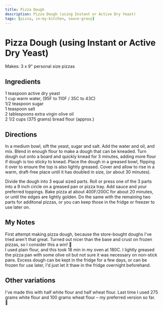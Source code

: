 ```yaml
---
title: Pizza Dough
description: Pizza Dough (using Instant or Active Dry Yeast)
tags: [pizza, in-my-kitchen, sauce-gravy]
---
```


# Pizza Dough (using Instant or Active Dry Yeast)
Makes: 3 x 9" personal size pizzas

## Ingredients
1 teaspoon active dry yeast  
1 cup warm water, (95F to 110F / 35C to 43C)  
1/2 teaspoon sugar  
1 teaspoon salt  
2 tablespoons extra virgin olive oil  
2 1/2 cups (375 grams) bread flour (approx.)

## Directions
In a medium bowl, sift the yeast, sugar and salt. Add the water and oil, and mix. Blend in enough flour to make a dough that can be kneaded. Turn dough out onto a board and quickly knead for 3 minutes, adding more flour if dough is too sticky to knead. Place the dough in a greased bowl, flipping it over to ensure the top is also lightly greased. Cover and allow to rise in a warm, draft-free place until it has doubled in size, (or about 30 minutes).

Divide the dough into 3 equal sized parts. Roll or press one of the 3 parts into a 9 inch circle on a greased pan or pizza tray. Add sauce and your preferred toppings. Bake pizza at about 400F/200C for about 20 minutes, or until the edges are lightly golden. Do the same with the remaining two parts for additonal pizzas, or you can keep those in the fridge or freezer to use later on.

## My Notes
First attempt making pizza dough, because the store-bought doughs I've tried aren't that great. Turned out nicer than the base and crust on frozen pizzas, so I consider this a win! 🙂  
I used plain flour, and this took 18 min in my oven at 180C. I lightly greased the pizza pan with some olive oil but not sure it was necessary on non-stick pans. Excess dough can be kept in the fridge for a few days, or can be frozen for use later, I'd just let it thaw in the fridge overnight beforehand.

## Other variations
I've made this with half white flour and half wheat flour. Last time I used 275 grams white flour and 100 grams wheat flour – my preferred version so far. 🙂